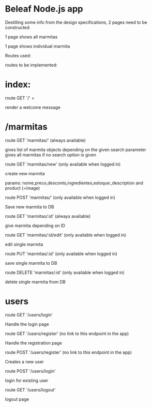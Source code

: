 # Beleaf Node.js app

Destilling some info from the design specifications, 2 pages need to be constructed:

1 page shows all marmitas

1 page shows individual marmita

Routes used:


routes to be implemented:

# index:

route GET '/' =

  render a welcome message

# /marmitas

route GET 'marmitas/' (always available)

  gives list of marmita objects depending on the given search parameter
  gives all marmitas if no search option is given

route GET 'marmitas/new' (only available when logged in)

  create new marmita

  params:
    nome,preco,desconto,ingredientes,estoque:,description
    and
    product (=image)

route POST 'marmitas/' (only available when logged in)

  Save new marmita to DB

route GET 'marmitas/:id' (always available)

  give marmita depending on ID

route GET 'marmitas/:id/edit' (only available when logged in)

  edit single marmita

route PUT 'marmitas/:id' (only available when logged in)

  save single marmita to DB

route DELETE 'marmitas/:id' (only available when logged in)

  delete single marmita from DB

# users

route GET '/users/login'

  Handle the login page

route GET '/users/register' (no link to this endpoint in the app)

  Handle the registration page

route POST '/users/register' (no link to this endpoint in the app)

  Creates a new user

route POST '/users/login'

  login for existing user

route GET '/users/logout'

  logout page

